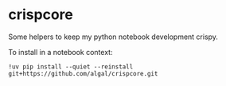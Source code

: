 # crispcore

Some helpers to keep my python notebook development crispy.

To install in a notebook context:

```
!uv pip install --quiet --reinstall git+https://github.com/algal/crispcore.git 
```
